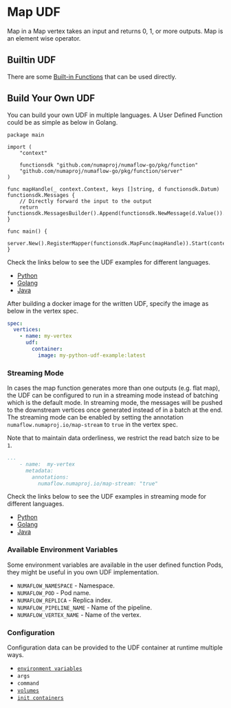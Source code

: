 # Map UDF

Map in a Map vertex takes an input and returns 0, 1, or more outputs. Map is an element wise operator.

## Builtin UDF

There are some [Built-in Functions](builtin-functions/README.md) that can be used directly.

## Build Your Own UDF

You can build your own UDF in multiple languages. A User Defined Function could be as simple as below in Golang.

```golang
package main

import (
	"context"

	functionsdk "github.com/numaproj/numaflow-go/pkg/function"
	"github.com/numaproj/numaflow-go/pkg/function/server"
)

func mapHandle(_ context.Context, keys []string, d functionsdk.Datum) functionsdk.Messages {
	// Directly forward the input to the output
	return functionsdk.MessagesBuilder().Append(functionsdk.NewMessage(d.Value()).WithKeys(keys))
}

func main() {
	server.New().RegisterMapper(functionsdk.MapFunc(mapHandle)).Start(context.Background())
}
```

Check the links below to see the UDF examples for different languages.

- [Python](https://github.com/numaproj/numaflow-python/tree/main/examples/function)
- [Golang](https://github.com/numaproj/numaflow-go/tree/main/pkg/function/examples)
- [Java](https://github.com/numaproj/numaflow-java/tree/main/examples/src/main/java/io/numaproj/numaflow/examples/function)

After building a docker image for the written UDF, specify the image as below in the vertex spec.

```yaml
spec:
  vertices:
    - name: my-vertex
      udf:
        container:
          image: my-python-udf-example:latest
```

### Streaming Mode
In cases the map function generates more than one outputs (e.g. flat map), the UDF can be
configured to run in a streaming mode instead of batching which is the default mode.
In streaming mode, the messages will be pushed to the downstream vertices once generated
instead of in a batch at the end. The streaming mode can be enabled by setting the annotation
`numaflow.numaproj.io/map-stream` to `true` in the vertex spec.

Note that to maintain data orderliness, we restrict the read batch size to be `1`.

```yaml
...
    - name:  my-vertex
      metadata:
        annotations:
          numaflow.numaproj.io/map-stream: "true"
```

Check the links below to see the UDF examples in streaming mode for different languages.

- [Python](https://github.com/numaproj/numaflow-python/tree/main/examples/function/flatmap_stream)
- [Golang](https://github.com/numaproj/numaflow-go/tree/main/pkg/function/examples/flatmap_stream)
- [Java](https://github.com/numaproj/numaflow-java/tree/main/examples/src/main/java/io/numaproj/numaflow/examples/function/map/flatmapstream)


### Available Environment Variables

Some environment variables are available in the user defined function Pods, they might be useful in you own UDF implementation.

- `NUMAFLOW_NAMESPACE` - Namespace.
- `NUMAFLOW_POD` - Pod name.
- `NUMAFLOW_REPLICA` - Replica index.
- `NUMAFLOW_PIPELINE_NAME` - Name of the pipeline.
- `NUMAFLOW_VERTEX_NAME` - Name of the vertex.

### Configuration

Configuration data can be provided to the UDF container at runtime multiple ways.

* [`environment variables`](../../reference/configuration/environment-variables.md)
* `args`
* `command`
* [`volumes`](../../reference/configuration/volumes.md)
* [`init containers`](../../reference/configuration/init-containers.md)
